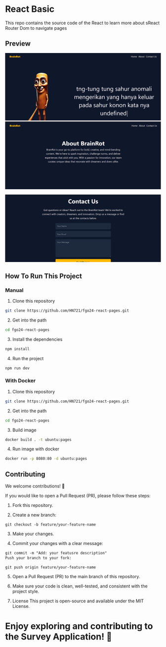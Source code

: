 # React Basic

This repo contains the source code of the React to learn more about sReact Router Dom to navigate pages

## Preview

![preview](image1.png)
![preview](image2.png)

![web](image.png)

## How To Run This Project

### Manual

1. Clone this repository

```bash
git clone https://github.com/HN721/fgo24-react-pages.git
```

2. Get into the path

```bash
cd fgo24-react-pages
```

3. Install the dependencies

```bash
npm install
```

4. Run the project

```bash
npm run dev
```

### With Docker

1. Clone this repository

```bash
git clone https://github.com/HN721/fgo24-react-pages.git
```

2. Get into the path

```bash
cd fgo24-react-pages
```

3. Build image

```bash
docker build . -t ubuntu:pages
```

4. Run image with docker

```bash
docker run -p 8080:80 -d ubuntu:pages
```

## Contributing

We welcome contributions! 🚀

If you would like to open a Pull Request (PR), please follow these steps:

1. Fork this repository.

2. Create a new branch:

```
git checkout -b feature/your-feature-name
```

3. Make your changes.

4. Commit your changes with a clear message:

```
git commit -m "Add: your featusre description"
Push your branch to your fork:
```

```
git push origin feature/your-feature-name
```

5. Open a Pull Request (PR) to the main branch of this repository.

6. Make sure your code is clean, well-tested, and consistent with the project style.

7. License
   This project is open-source and available under the MIT License.

# Enjoy exploring and contributing to the Survey Application! 🎉
